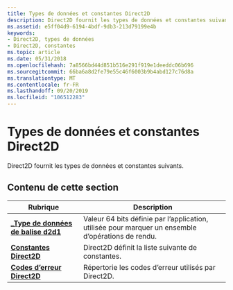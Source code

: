```yaml
---
title: Types de données et constantes Direct2D
description: Direct2D fournit les types de données et constantes suivants.
ms.assetid: e5ff04d9-6194-4bdf-9db3-213d79199e4b
keywords:
- Direct2D, types de données
- Direct2D, constantes
ms.topic: article
ms.date: 05/31/2018
ms.openlocfilehash: 7a8566bd44d851b516e291f919e1deeddc06b696
ms.sourcegitcommit: 66ba6a8d2fe79e55c46f6003b9b4abd127c76d8a
ms.translationtype: MT
ms.contentlocale: fr-FR
ms.lasthandoff: 09/20/2019
ms.locfileid: "106512283"
---
```

# <a name="direct2d-datatypes-and-constants"></a>Types de données et constantes Direct2D

Direct2D fournit les types de données et constantes suivants.

## <a name="in-this-section"></a>Contenu de cette section



| Rubrique                                                           | Description                                                                                 |
|-----------------------------------------------------------------|---------------------------------------------------------------------------------------------|
| [**\_Type de données de balise d2d1**](d2d1-tag.md)<br/>               | Valeur 64 bits définie par l’application, utilisée pour marquer un ensemble d’opérations de rendu. <br/> |
| [**Constantes Direct2D**](direct2d-constants.md)<br/>     | Direct2D définit la liste suivante de constantes.<br/>                                |
| [**Codes d’erreur Direct2D**](direct2d-error-codes.md)<br/> | Répertorie les codes d’erreur utilisés par Direct2D.<br/>                                          |



 

 

 





